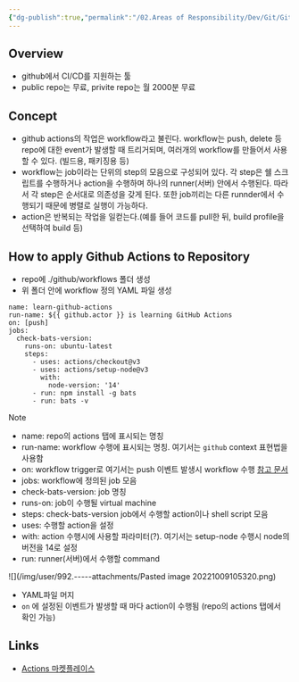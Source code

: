 ```yaml
---
{"dg-publish":true,"permalink":"/02.Areas of Responsibility/Dev/Git/Github Actions/","tags":["dev","github/actions","devops","cicd"],"noteIcon":""}
---
```


## Overview
- github에서 CI/CD를 지원하는 툴 
- public repo는 무료, privite repo는 월 2000분 무료
## Concept
- github actions의 작업은 workflow라고 불린다. workflow는 push, delete 등 repo에 대한 event가 발생할 때 트리거되며, 여러개의 workflow를 만들어서 사용할 수 있다. (빌드용, 패키징용 등)	
- workflow는 job이라는 단위의 step의 모음으로 구성되어 있다. 각 step은 쉘 스크립트를 수행하거나 action을 수행하며 하나의 runner(서버) 안에서 수행된다. 따라서 각 step은 순서대로 의존성을 갖게 된다. 또한 job끼리는 다른 runnder에서 수행되기 때문에 병렬로 실행이 가능하다.
- action은 반복되는 작업을 일컫는다.(예를 들어 코드를 pull한 뒤, build profile을 선택하여 build 등)
## How to apply Github Actions to Repository 
- repo에 ./github/workflows 폴더 생성
- 위 폴더 안에 workflow 정의 YAML 파일 생성
```
name: learn-github-actions
run-name: ${{ github.actor }} is learning GitHub Actions
on: [push]
jobs:
  check-bats-version:
    runs-on: ubuntu-latest
    steps:
      - uses: actions/checkout@v3
      - uses: actions/setup-node@v3
        with:
          node-version: '14'
      - run: npm install -g bats
      - run: bats -v
```
>[!note]
>- name: repo의 actions 탭에 표시되는 명칭
>- run-name: workflow 수행에 표시되는 명칭. 여기서는 `github` context 표현법을 사용함
>- on: workflow trigger로 여기서는 push 이벤트 발생시 workflow 수행 [참고 문서](https://docs.github.com/en/actions/using-workflows/workflow-syntax-for-github-actions#onpushpull_requestpull_request_targetpathspaths-ignore) 
>- jobs: workflow에 정의된 job 모음
>- check-bats-version: job 명칭
>- runs-on: job이 수행될 virtual machine
>- steps: check-bats-version job에서 수행할 action이나 shell script 모음
>- uses: 수행할 action을 설정
>- with: action 수행시에 사용할 파라미터(?). 여기서는 setup-node 수행시 node의 버전을 14로 설정
>- run: runner(서버)에서 수행할 command

![](/img/user/992.-----attachments/Pasted image 20221009105320.png)
- YAML파일 머지
- `on` 에 설정된 이벤트가 발생할 때 마다 action이 수행됨 (repo의 actions 탭에서 확인 가능)
## Links
- [Actions 마켓플레이스](https://github.com/marketplace?type=actions)